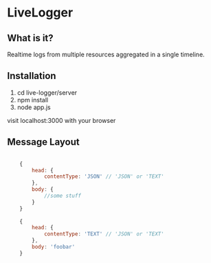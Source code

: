 LiveLogger
===========

What is it?
-------------

Realtime logs from multiple resources aggregated in a single timeline.

Installation
-------------

1. cd live-logger/server
2. npm install
3. node app.js

visit localhost:3000 with your browser


Message Layout
-------------
```Javascript

    {
        head: {
            contentType: 'JSON' // 'JSON' or 'TEXT'
        },
        body: {
            //some stuff
        }
    }
    
    {
        head: {
            contentType: 'TEXT' // 'JSON' or 'TEXT'
        },
        body: 'foobar'
    }

```
